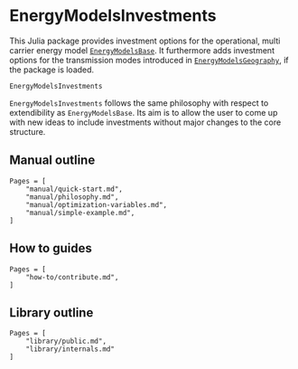 # EnergyModelsInvestments

This Julia package provides investment options for the operational, multi carrier energy model [`EnergyModelsBase`](https://energymodelsx.github.io/EnergyModelsBase.jl/).
It furthermore adds investment options for the transmission modes introduced in [`EnergyModelsGeography`](https://energymodelsx.github.io/EnergyModelsGeography.jl/), if the package is loaded.

```@docs
EnergyModelsInvestments
```

`EnergyModelsInvestments` follows the same philosophy with respect to extendibility as `EnergyModelsBase`.
Its aim is to allow the user to come up with new ideas to include investments without major changes to the core structure.

## Manual outline

```@contents
Pages = [
    "manual/quick-start.md",
    "manual/philosophy.md",
    "manual/optimization-variables.md",
    "manual/simple-example.md",
]
```

## How to guides

```@contents
Pages = [
    "how-to/contribute.md",
]
```

## Library outline

```@contents
Pages = [
    "library/public.md",
    "library/internals.md"
]
```
